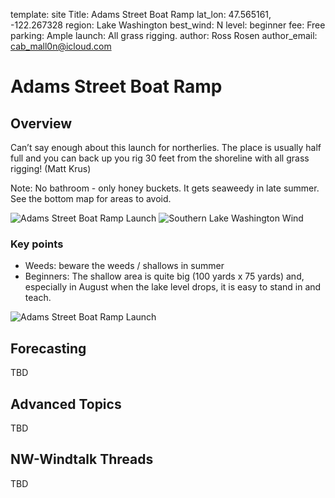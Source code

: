 template: site
Title: Adams Street Boat Ramp
lat_lon: 47.565161, -122.267328
region: Lake Washington
best_wind: N
level: beginner
fee: Free
parking: Ample
launch: All grass rigging.
author: Ross Rosen
author_email: <cab_mall0n@icloud.com>

# Adams Street Boat Ramp

## Overview

Can’t say enough about this launch for northerlies. The place is usually half full and you can back up you rig 30 feet from the shoreline with all grass rigging! (Matt Krus)

Note: No bathroom - only honey buckets. It gets seaweedy in late summer. See the bottom map for areas to avoid.

![Adams Street Boat Ramp Launch](/images/adams_street.png)
![Southern Lake Washington Wind](/images/southern_lake_wa.jpeg)

### Key points

* Weeds: beware the weeds / shallows in summer
* Beginners: The shallow area is quite big (100 yards x 75 yards) and, especially in August when the lake level drops, it is easy to stand in and teach.

![Adams Street Boat Ramp Launch](/images/adams_street_beginner.jpeg)

## Forecasting

TBD

## Advanced Topics

TBD

## NW-Windtalk Threads

TBD

